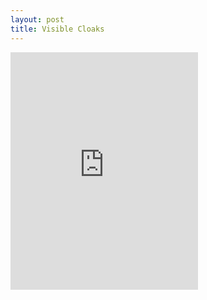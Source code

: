 ```yaml
---
layout: post
title: Visible Cloaks
---
```


<iframe src="https://embed.spotify.com/?uri=spotify%3Aalbum%3A6si8jpNmxbNqbgBKwtI4dN" width="300" height="380" frameborder="0" allowtransparency="true"></iframe>
